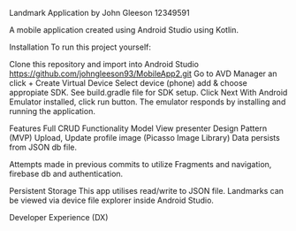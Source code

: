 Landmark Application by John Gleeson 12349591


  A mobile application created using Android Studio using Kotlin.

Installation
  To run this project yourself:

  Clone this repository and import into Android Studio
  https://github.com/johngleeson93/MobileApp2.git
  Go to AVD Manager an click + Create Virtual Device
  Select device (phone) add & choose appropiate SDK. See build.gradle file for SDK setup.
  Click Next
  With Android Emulator installed, click run button.
  The emulator responds by installing and running the application.


Features
  Full CRUD Functionality
  Model View presenter Design Pattern (MVP)
  Upload, Update profile image (Picasso Image Library)
  Data persists from JSON db file.

  Attempts made in previous commits to utilize Fragments and navigation, firebase db and authentication.

Persistent Storage
  This app utilises read/write to JSON file. Landmarks can be viewed via device file explorer inside Android Studio.
  
Developer Experience (DX)
  
